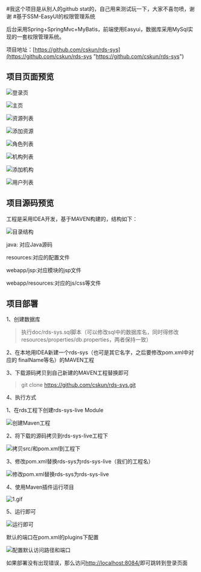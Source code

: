 #我这个项目是从别人的github stat的，自己用来测试玩一下，大家不喜勿喷，谢谢
#基于SSM-EasyUI的权限管理系统

后台采用Spring+SpringMvc+MyBatis，前端使用Easyui，数据库采用MySql实现的一套权限管理系统。

项目地址：[https://github.com/cskun/rds-sys](https://github.com/cskun/rds-sys "https://github.com/cskun/rds-sys")

## 项目页面预览

![登录页](http://upload-images.jianshu.io/upload_images/1185917-cdfeb1c70ccabb9a.png?imageMogr2/auto-orient/strip%7CimageView2/2/w/1240)


![主页](http://upload-images.jianshu.io/upload_images/1185917-b163ba70a43e0c59.png?imageMogr2/auto-orient/strip%7CimageView2/2/w/1240)


![资源列表](http://upload-images.jianshu.io/upload_images/1185917-6117fd52e9b8175f.png?imageMogr2/auto-orient/strip%7CimageView2/2/w/1240)


![添加资源](http://upload-images.jianshu.io/upload_images/1185917-bac93a71bcfef99d.png?imageMogr2/auto-orient/strip%7CimageView2/2/w/1240)


![角色列表](http://upload-images.jianshu.io/upload_images/1185917-66e8df99436c90f5.png?imageMogr2/auto-orient/strip%7CimageView2/2/w/1240)


![机构列表](http://upload-images.jianshu.io/upload_images/1185917-427d520f2d49d6d6.png?imageMogr2/auto-orient/strip%7CimageView2/2/w/1240)

![添加机构](http://upload-images.jianshu.io/upload_images/1185917-c59c096aef22e41e.png?imageMogr2/auto-orient/strip%7CimageView2/2/w/1240)

![用户列表](http://upload-images.jianshu.io/upload_images/1185917-81c81a3351d51b3b.png?imageMogr2/auto-orient/strip%7CimageView2/2/w/1240)

## 项目源码预览

工程是采用IDEA开发，基于MAVEN构建的，结构如下：

![目录结构](http://upload-images.jianshu.io/upload_images/1185917-122b02425e6f2f83.png?imageMogr2/auto-orient/strip%7CimageView2/2/w/1240)

java: 对应Java源码

resources:对应的配置文件

webapp/jsp:对应模块的jsp文件

webapp/resources:对应的js/css等文件


## 项目部署
1、创建数据库
> 执行doc/rds-sys.sql脚本（可以修改sql中的数据库名，同时得修改resources/properties/db.properties，两者保持一致）

2、在本地用IDEA新建一个rds-sys（也可是其它名字，之后要修改pom.xml中对应的 finalName等名）的MAVEN工程

3、下载源码拷贝到自己新建的MAVEN工程替换即可

> git clone https://github.com/cskun/rds-sys.git

4、执行方式

1、在rds工程下创建rds-sys-live Module

![创建Maven工程](http://upload-images.jianshu.io/upload_images/1185917-d00d1f95aefc49a6.gif?imageMogr2/auto-orient/strip)

2、将下载的源码拷贝到rds-sys-live工程下

![拷贝src/和pom.xml到工程下](http://upload-images.jianshu.io/upload_images/1185917-b0ec40782093a4a0.png?imageMogr2/auto-orient/strip%7CimageView2/2/w/1240)

3、修改pom.xml替换rds-sys为rds-sys-live（我们的工程名）

![修改pom.xml替换rds-sys为rds-sys-live](http://upload-images.jianshu.io/upload_images/1185917-430cbfcb507498a7.gif?imageMogr2/auto-orient/strip)

4、使用Maven插件运行项目

![1.gif](http://upload-images.jianshu.io/upload_images/1185917-1a871b7d33b8ded3.gif?imageMogr2/auto-orient/strip)

5、运行即可

![运行即可](http://upload-images.jianshu.io/upload_images/1185917-238740bd36aa862a.png?imageMogr2/auto-orient/strip%7CimageView2/2/w/1240)

默认的端口在pom.xml的plugins下配置

![配置默认访问路径和端口](http://upload-images.jianshu.io/upload_images/1185917-8764ab339591d310.png?imageMogr2/auto-orient/strip%7CimageView2/2/w/1240)

如果部署没有出现错误，那么访问[http://localhost:8084/](http://localhost:8084/ "http://localhost:8084/")即可跳转到登录页面
